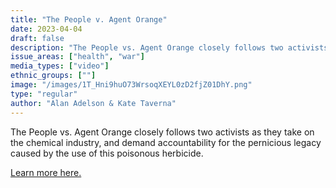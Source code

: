 ```yaml
---
title: "The People v. Agent Orange"
date: 2023-04-04
draft: false
description: "The People vs. Agent Orange closely follows two activists as they take on the chemical industry, and demand accountability for the pernicious legacy caused by the use of this poisonous herbicide."
issue_areas: ["health", "war"]
media_types: ["video"]
ethnic_groups: [""]
image: "/images/1T_Hni9huO73WrsoqXEYL0zD2fjZ01DhY.png"
type: "regular"
author: "Alan Adelson & Kate Taverna"
---
```


The People vs. Agent Orange closely follows two activists as they take on the chemical industry, and demand accountability for the pernicious legacy caused by the use of this poisonous herbicide.

[Learn more here.](https://www.pbs.org/independentlens/documentaries/the-people-vs-agent-orange/)
